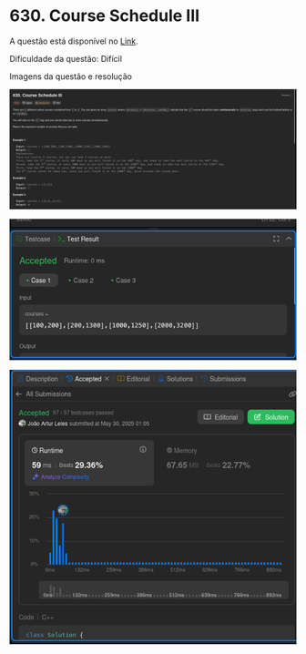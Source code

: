 # 630. Course Schedule III

A questão está disponível no [Link](https://leetcode.com/problems/course-schedule-iii/description/).

Dificuldade da questão: Difícil

Imagens da questão e resolução

![questao 1](/630-course-schedule-iii/assets/questao1.png)

![teste](/630-course-schedule-iii/assets/teste.png)

![submit](/630-course-schedule-iii/assets/submit.png)